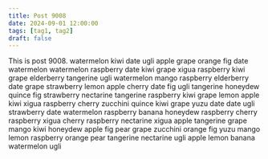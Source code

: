 ```yaml
---
title: Post 9008
date: 2024-09-01 12:00:00
tags: [tag1, tag2]
draft: false
---
```

This is post 9008.
watermelon
kiwi
date
ugli
apple
grape
orange
fig
date
watermelon
watermelon
raspberry
date
kiwi
grape
xigua
raspberry
kiwi
grape
elderberry
tangerine
ugli
watermelon
mango
raspberry
elderberry
date
grape
strawberry
lemon
apple
cherry
date
fig
ugli
tangerine
honeydew
quince
fig
strawberry
nectarine
tangerine
raspberry
kiwi
grape
lemon
apple
kiwi
xigua
raspberry
cherry
zucchini
quince
kiwi
grape
yuzu
date
date
ugli
strawberry
date
watermelon
raspberry
banana
honeydew
raspberry
cherry
raspberry
xigua
cherry
raspberry
nectarine
xigua
apple
tangerine
grape
mango
kiwi
honeydew
apple
fig
pear
grape
zucchini
orange
fig
yuzu
mango
lemon
raspberry
orange
pear
tangerine
nectarine
ugli
apple
lemon
banana
watermelon
ugli
